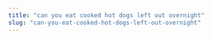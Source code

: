 ```yaml
---
title: "can you eat cooked hot dogs left out overnight"
slug: "can-you-eat-cooked-hot-dogs-left-out-overnight"
---
```


